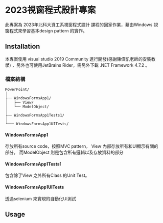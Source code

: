 # 2023視窗程式設計專案
此專案為
<a herf="https://woeikaechen.synology.me/wkc/">
    2023年北科大資工系視窗程式設計
</a>
課程的回家作業，藉由Windows 視窗程式來學習基本design pattern 的實作。

## Installation
本專案使用
<a herf="https://woeikaechen.synology.me/wkc/">
visual studio 2019 Community
</a>
進行開發(感謝陳偉凱老師的安裝教學)
，另外也可使用JetBrains Rider，需另外下載
<a herf="https://dotnet.microsoft.com/en-us/download/visual-studio-sdks">
.NET Framework 4.7.2
</a>。

### 檔案結構
   ```
   PowerPoint/
   │
   ├── WindowsFormsApp1/
   │   ├── View/
   │   └── ModelObject/
   │
   ├── WindowsFormsApp1Tests1/
   │
   └─── WindowsFormsApp1UITests/
   ```
#### WindowsFormsApp1
存放所有source code，按照MVC pattern，
View 內部存放所有和UI顯示有關的部分，
而ModelObject 則是包含所有邏輯以及存放資料的部分

#### WindowsFormsApp1Tests1
包含除了View 之外所有Class 的Unit Test。

#### WindowsFormsApp1UITests
透過selenium 來實現的自動化UI測試

## Usage

[//]: # (## Contributing)

[//]: # (## License)